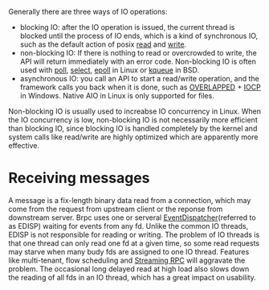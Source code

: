 Generally there are three ways of IO operations:

- blocking IO: after the IO operation is issued, the current thread is blocked until the process of IO ends, which is a kind of synchronous IO, such as the default action of posix [read](http://linux.die.net/man/2/read) and [write](http://linux.die.net/man/2/write).
- non-blocking IO: If there is nothing to read or overcrowded to write, the API will return immediately with an error code. Non-blocking IO is often used with [poll](http://linux.die.net/man/2/poll), [select](http://linux.die.net/man/2/select), [epoll](http://linux.die.net/man/4/epoll) in Linux or [kqueue](https://www.freebsd.org/cgi/man.cgi?query=kqueue&sektion=2) in BSD.
- asynchronous IO: you call an API to start a read/write operation, and the framework calls you back when it is done, such as [OVERLAPPED](https://msdn.microsoft.com/en-us/library/windows/desktop/ms684342(v=vs.85).aspx) + [IOCP](https://msdn.microsoft.com/en-us/library/windows/desktop/aa365198(v=vs.85).aspx) in Windows. Native AIO in Linux is only supported for files.

Non-blocking IO is usually used to increabse IO concurrency in Linux. When the IO concurrency is low, non-blocking IO is not necessarily more efficient than blocking IO, since blocking IO is handled completely by the kernel and system calls like read/write are highly optimized which are apparently more effective.

# Receiving messages

A message is a fix-length binary data read from a connection, which may come from the request from upstream client or the reponse from downstream server. Brpc uses one or serveral [EventDispatcher](https://github.com/brpc/brpc/blob/master/src/brpc/event_dispatcher.cpp)(referred to as EDISP) waiting for events from any fd. Unlike the common IO threads, EDISP is not responsible for reading or writing. The problem of IO threads is that one thread can only read one fd at a given time, so some read requests may starve when many budy fds are assigned to one IO thread. Features like multi-tenant, flow scheduling and [Streaming RPC](streaming_rpc.md) will aggravate the problem. The occasional long delayed read at high load also slows down the reading of all fds in an IO thread, which has a great impact on usability.


